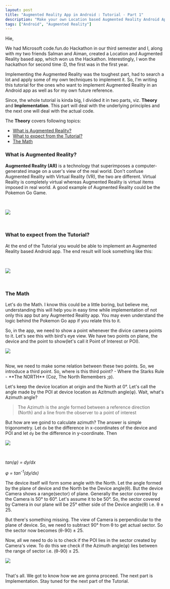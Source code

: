 ```yaml
---
layout: post
title: "Augmented Reality App in Android : Tutorial - Part 1"
description: "Make your own Location based Augmented Reality Android App"
tags: ["Android", "Augmented Reality"]
---
```


Hie,

We had Microsoft code.fun.do Hackathon in our third semester and I, along with my two friends Salman and Aiman, created a Location and Augmented Reality based app, which won us the Hackathon. Interestingly, I won the hackathon for second time :D, the first was in the first year.

Implementing the Augmented Reality was the toughest part, had to search a lot and apply some of my own techniques to implement it. So, I'm writing this tutorial for the ones who want to implement Augmented Reality in an Android app as well as for my own future reference.

Since, the whole tutorial is kinda big, I divided it in two parts, viz. **Theory** and **Implementation**. This part will deal with the underlying principles and the next one will deal with the actual code.

The **Theory** covers following topics:

+ [What is Augmented Reality?](#ar)
+ [What to expect from the Tutorial?](#end_result)
+ [The Math](#math)

<a name="ar"/>

### What is Augmented Reality?

**Augmented Reality (AR)** is a technology that superimposes a computer-generated image on a user's view of the real world. Don't confuse Augmented Reality with Virtual Reality (VR), the two are different. Virtual Reality is completely virtual whereas Augmented Reality is virtual items imposed in real world. A good example of Augmented Reality could be the Pokemon Go Game.

<br>
<p class="image"><img src="{{ site.baseurl }}/images/ar/pokemon_go.jpg"/></p>

<br>
<a name="end_result"/>

### What to expect from the Tutorial?

At the end of the Tutorial you would be able to implement an Augmented Reality based Android app. The end result will look something like this:

<br>
<p class="image"><img src="{{ site.baseurl }}/images/ar/end_result.jpg"/></p>

<br>
<a name="math"/>

### The Math

Let's do the Math. I know this could be a little boring, but believe me, understanding this will help you in easy time while implementation of not only this app but any Augmented Reality app. You may even understand the logic behind the Pokemon Go app if you relate this to it.

So, in the app, we need to show a point whenever the divice camera points to it. Let's see this with bird's eye view. We have two points on plane, the device and the point to show(let's call it Point of Interest or POI).
<br>
<p class="image"><img src="{{ site.baseurl }}/images/ar/birds_eye_view.jpg"/></p>

<br>
Now, we need to make some relation between these two points. So, we introduce a third point. So, where is this third point? - Where the Starks Rule - **The NORTH** (Coz, The North Remembers ;p).

Let's keep the device location at origin and the North at 0&deg;. Let's call the angle made by the POI at device location as Azitmuth angle(&phi;). Wait, what's Azimuth angle?

> The Azimuth is the angle formed between a reference direction (North) and a line from the observer to a point of interest

But how are we goind to calculate azimuth? The answer is simple trigonometry. Let `dx` be the difference in x-coordinates of the device and POI and let `dy` be the difference in y-coordinate. Then 
<br>
<p class="image"><img src="{{ site.baseurl }}/images/ar/tanphi.jpg"/></p>

<br>

*tan(&phi;) = dy/dx*

*&phi; = tan<sup>-1</sup>(dy/dx)*

The device itself will form some angle with the North. Let the angle formed by the plane of device and the North be the Device angle(&theta;). But the device Camera shows a range(sector) of plane. Generally the sector covered by the Camera is 50&deg; to 60&deg;. Let's assume it to be 50&deg;. So, the sector covered by Camera in our plane will be 25&deg; either side of the Device angle(&theta;) i.e. &theta; &plusmn; 25.

But there's something missing. The view of Camera is perpendicular to the plane of device. So, we need to subtract 90&deg; from &theta; to get actual sector. So the sector now becomes (&theta;-90) &plusmn; 25.

Now, all we need to do is to check if the POI lies in the sector created by Camera's view. To do this we check if the Azimuth angle(&phi;) lies between the range of sector i.e. (&theta;-90) &plusmn; 25.
<br>
<p class="image"><img src="{{ site.baseurl }}/images/ar/azimuth.jpg"/></p>

<br>
That's all. We got to know how we are gonna proceed. The next part is Implementation. Stay tuned for the next part of the Tutorial.